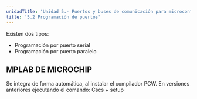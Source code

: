```yaml
---
unidadTitle: 'Unidad 5.- Puertos y buses de comunicación para microcontroladores'
title: '5.2 Programación de puertos'
---
```

Existen dos tipos:
* Programación por puerto serial
* Programación por puerto paralelo

## MPLAB DE MICROCHIP
Se integra de forma automática, al instalar el compilador PCW.
En versiones anteriores ejecutando el comando: Cscs + setup